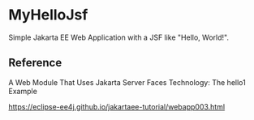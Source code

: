 # MyHelloJsf
Simple Jakarta EE Web Application with a JSF like "Hello, World!".

## Reference
A Web Module That Uses Jakarta Server Faces Technology: The hello1 Example

<https://eclipse-ee4j.github.io/jakartaee-tutorial/webapp003.html>
